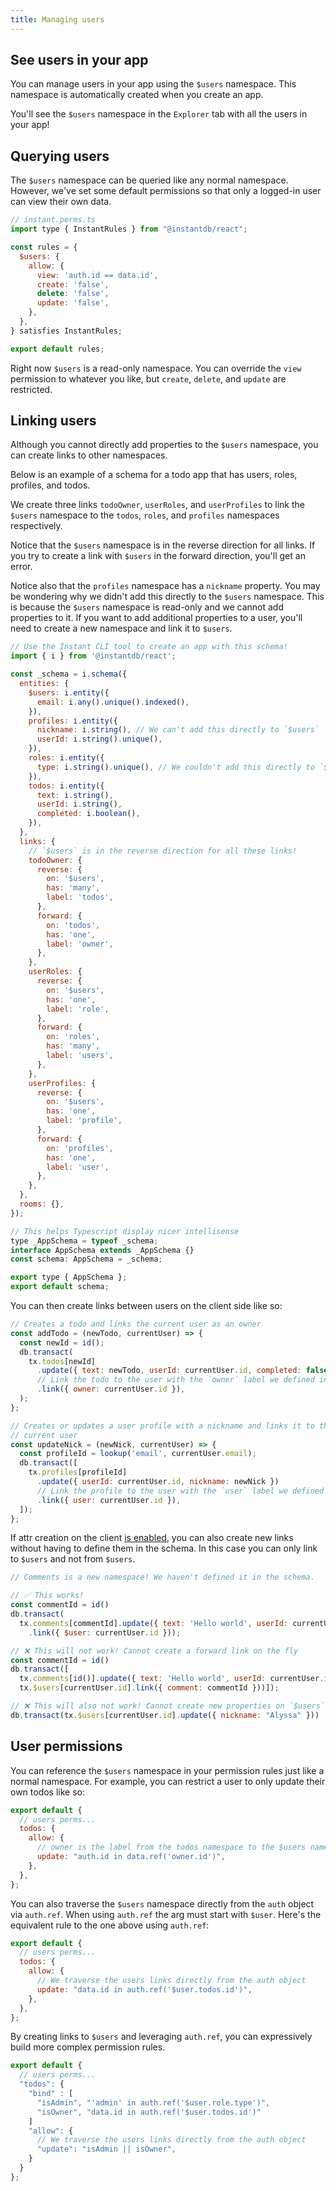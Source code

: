 ```yaml
---
title: Managing users
---
```


## See users in your app

You can manage users in your app using the `$users` namespace. This namespace is
automatically created when you create an app.

You'll see the `$users` namespace in the `Explorer` tab with all
the users in your app!

## Querying users

The `$users` namespace can be queried like any normal namespace. However, we've
set some default permissions so that only a logged-in user can view their own
data.

```javascript
// instant.perms.ts
import type { InstantRules } from "@instantdb/react";

const rules = {
  $users: {
    allow: {
      view: 'auth.id == data.id',
      create: 'false',
      delete: 'false',
      update: 'false',
    },
  },
} satisfies InstantRules;

export default rules;
```

Right now `$users` is a read-only namespace. You can override the `view`
permission to whatever you like, but `create`, `delete`, and `update`
are restricted.

## Linking users

Although you cannot directly add properties to the `$users` namespace, you can
create links to other namespaces.

Below is an example of a schema for a todo app that has users, roles, profiles, and
todos.

We create three links `todoOwner`, `userRoles`, and `userProfiles` to link the `$users`
namespace to the `todos`, `roles`, and `profiles` namespaces respectively.

Notice that the `$users` namespace is in the reverse direction for all links.
If you try to create a link with `$users` in the forward direction, you'll get
an error.

Notice also that the `profiles` namespace has a `nickname` property. You may be
wondering why we didn't add this directly to the `$users` namespace. This is
because the `$users` namespace is read-only and we cannot add properties to it.
If you want to add additional properties to a user, you'll need to create a
new namespace and link it to `$users`.

```javascript
// Use the Instant CLI tool to create an app with this schema!
import { i } from '@instantdb/react';

const _schema = i.schema({
  entities: {
    $users: i.entity({
      email: i.any().unique().indexed(),
    }),
    profiles: i.entity({
      nickname: i.string(), // We can't add this directly to `$users`
      userId: i.string().unique(),
    }),
    roles: i.entity({
      type: i.string().unique(), // We couldn't add this directly to `$users` either
    }),
    todos: i.entity({
      text: i.string(),
      userId: i.string(),
      completed: i.boolean(),
    }),
  },
  links: {
    // `$users` is in the reverse direction for all these links!
    todoOwner: {
      reverse: {
        on: '$users',
        has: 'many',
        label: 'todos',
      },
      forward: {
        on: 'todos',
        has: 'one',
        label: 'owner',
      },
    },
    userRoles: {
      reverse: {
        on: '$users',
        has: 'one',
        label: 'role',
      },
      forward: {
        on: 'roles',
        has: 'many',
        label: 'users',
      },
    },
    userProfiles: {
      reverse: {
        on: '$users',
        has: 'one',
        label: 'profile',
      },
      forward: {
        on: 'profiles',
        has: 'one',
        label: 'user',
      },
    },
  },
  rooms: {},
});

// This helps Typescript display nicer intellisense
type _AppSchema = typeof _schema;
interface AppSchema extends _AppSchema {}
const schema: AppSchema = _schema;

export type { AppSchema };
export default schema;
```

You can then create links between users on the client side like so:

```javascript
// Creates a todo and links the current user as an owner
const addTodo = (newTodo, currentUser) => {
  const newId = id();
  db.transact(
    tx.todos[newId]
      .update({ text: newTodo, userId: currentUser.id, completed: false })
      // Link the todo to the user with the `owner` label we defined in the schema
      .link({ owner: currentUser.id }),
  );
};

// Creates or updates a user profile with a nickname and links it to the
// current user
const updateNick = (newNick, currentUser) => {
  const profileId = lookup('email', currentUser.email);
  db.transact([
    tx.profiles[profileId]
      .update({ userId: currentUser.id, nickname: newNick })
      // Link the profile to the user with the `user` label we defined in the schema
      .link({ user: currentUser.id }),
  ]);
};
```

If attr creation on the client [is enabled](/docs/permissions#attrs),
you can also create new links without having to define them in the schema. In
this case you can only link to `$users` and not from `$users`.

```javascript
// Comments is a new namespace! We haven't defined it in the schema.

// ✅ This works!
const commentId = id()
db.transact(
  tx.comments[commentId].update({ text: 'Hello world', userId: currentUser.id })
    .link({ $user: currentUser.id }));

// ❌ This will not work! Cannot create a forward link on the fly
const commentId = id()
db.transact([
  tx.comments[id()].update({ text: 'Hello world', userId: currentUser.id }),
  tx.$users[currentUser.id].link({ comment: commentId }))]);

// ❌ This will also not work! Cannot create new properties on `$users`
db.transact(tx.$users[currentUser.id].update({ nickname: "Alyssa" }))
```

## User permissions

You can reference the `$users` namespace in your permission rules just like a
normal namespace. For example, you can restrict a user to only update their own
todos like so:

```javascript
export default {
  // users perms...
  todos: {
    allow: {
      // owner is the label from the todos namespace to the $users namespace
      update: "auth.id in data.ref('owner.id')",
    },
  },
};
```

You can also traverse the `$users` namespace directly from the `auth` object via
`auth.ref`. When using `auth.ref` the arg must start with `$user`. Here's the
equivalent rule to the one above using `auth.ref`:

```javascript
export default {
  // users perms...
  todos: {
    allow: {
      // We traverse the users links directly from the auth object
      update: "data.id in auth.ref('$user.todos.id')",
    },
  },
};
```

By creating links to `$users` and leveraging `auth.ref`, you can expressively build
more complex permission rules.

```javascript
export default {
  // users perms...
  "todos": {
    "bind" : [
      "isAdmin", "'admin' in auth.ref('$user.role.type')",
      "isOwner", "data.id in auth.ref('$user.todos.id')"
    ]
    "allow": {
      // We traverse the users links directly from the auth object
      "update": "isAdmin || isOwner",
    }
  }
};

```
